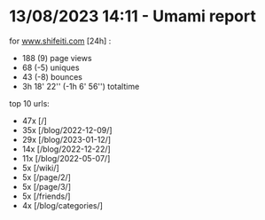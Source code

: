 # 13/08/2023 14:11 - Umami report
for www.shifeiti.com [24h] :

 - 188 (9) page views
 - 68 (-5) uniques
 - 43 (-8) bounces
 - 3h 18' 22'' (-1h 6' 56'') totaltime


top 10 urls:
 - 47x [/]
 - 35x [/blog/2022-12-09/]
 - 29x [/blog/2023-01-12/]
 - 14x [/blog/2022-12-22/]
 - 11x [/blog/2022-05-07/]
 - 5x [/wiki/]
 - 5x [/page/2/]
 - 5x [/page/3/]
 - 5x [/friends/]
 - 4x [/blog/categories/]


